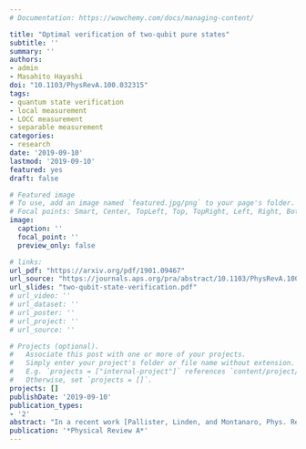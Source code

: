 ```yaml
---
# Documentation: https://wowchemy.com/docs/managing-content/

title: "Optimal verification of two-qubit pure states"
subtitle: ''
summary: ''
authors:
- admin
- Masahito Hayashi
doi: "10.1103/PhysRevA.100.032315"
tags: 
- quantum state verification
- local measurement
- LOCC measurement
- separable measurement
categories: 
- research
date: '2019-09-10'
lastmod: '2019-09-10'
featured: yes
draft: false

# Featured image
# To use, add an image named `featured.jpg/png` to your page's folder.
# Focal points: Smart, Center, TopLeft, Top, TopRight, Left, Right, BottomLeft, Bottom, BottomRight.
image:
  caption: ''
  focal_point: ''
  preview_only: false

# links:
url_pdf: "https://arxiv.org/pdf/1901.09467"
url_source: "https://journals.aps.org/pra/abstract/10.1103/PhysRevA.100.032315"
url_slides: "two-qubit-state-verification.pdf"
# url_video: ''
# url_dataset: ''
# url_poster: ''
# url_project: ''
# url_source: ''

# Projects (optional).
#   Associate this post with one or more of your projects.
#   Simply enter your project's folder or file name without extension.
#   E.g. `projects = ["internal-project"]` references `content/project/deep-learning/index.md`.
#   Otherwise, set `projects = []`.
projects: []
publishDate: '2019-09-10'
publication_types:
- '2'
abstract: "In a recent work [Pallister, Linden, and Montanaro, Phys. Rev. Lett. 120, 170502 (2018)], Pallister et al. proposed an optimal strategy to verify nonmaximally entangled two-qubit pure states under the constraint that the accessible measurements are locally projective and nonadaptive. Their good result leads naturally to the following question: What is the optimal strategy among general local operations and classical communication (LOCC) measurements? In this paper, we answer this problem completely for two-qubit pure states. To be specific, we give the optimal strategy for each of the following available classes of measurements: (i) local operations and one-way classical communication (one-way LOCC) measurements; (ii) local operations and two-way classical communication (two-way LOCC) measurements; and (iii) separable measurements. Surprisingly, our results reveal that for the two-qubit pure state verification problem two-way LOCC measurements remarkably outperform one-way LOCC measurements and have the same power as the separable measurements."
publication: '*Physical Review A*'
---
```

